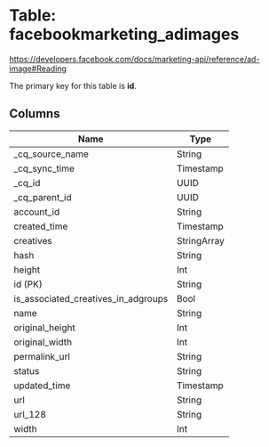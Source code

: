 # Table: facebookmarketing_adimages

https://developers.facebook.com/docs/marketing-api/reference/ad-image#Reading

The primary key for this table is **id**.

## Columns

| Name          | Type          |
| ------------- | ------------- |
|_cq_source_name|String|
|_cq_sync_time|Timestamp|
|_cq_id|UUID|
|_cq_parent_id|UUID|
|account_id|String|
|created_time|Timestamp|
|creatives|StringArray|
|hash|String|
|height|Int|
|id (PK)|String|
|is_associated_creatives_in_adgroups|Bool|
|name|String|
|original_height|Int|
|original_width|Int|
|permalink_url|String|
|status|String|
|updated_time|Timestamp|
|url|String|
|url_128|String|
|width|Int|